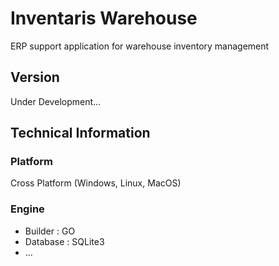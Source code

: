 # Inventaris Warehouse
ERP support application for warehouse inventory management

## Version
Under Development...

## Technical Information
### Platform
Cross Platform (Windows, Linux, MacOS)
### Engine
- Builder : GO
- Database : SQLite3
- ...
